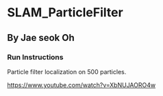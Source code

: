# SLAM_ParticleFilter

## By Jae seok Oh

### Run Instructions


Particle filter localization on 500 particles.

https://www.youtube.com/watch?v=XbNUJAORO4w


